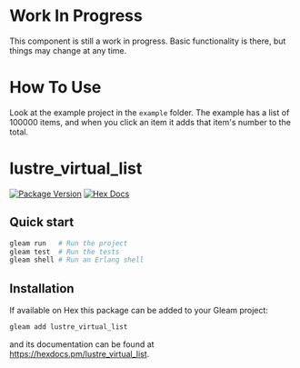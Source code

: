 
# Work In Progress

This component is still a work in progress. Basic functionality is there, but things may change at any time.

# How To Use

Look at the example project in the `example` folder. The example has a list of 100000 items, and when you click an item it adds that item's number to the total.

# lustre_virtual_list

[![Package Version](https://img.shields.io/hexpm/v/lustre_virtual_list)](https://hex.pm/packages/lustre_virtual_list)
[![Hex Docs](https://img.shields.io/badge/hex-docs-ffaff3)](https://hexdocs.pm/lustre_virtual_list/)

## Quick start

```sh
gleam run   # Run the project
gleam test  # Run the tests
gleam shell # Run an Erlang shell
```

## Installation

If available on Hex this package can be added to your Gleam project:

```sh
gleam add lustre_virtual_list
```

and its documentation can be found at <https://hexdocs.pm/lustre_virtual_list>.
